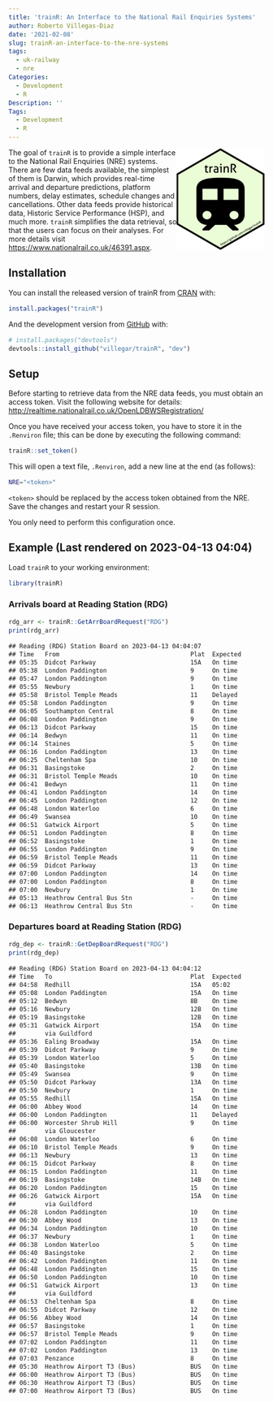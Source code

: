 ```yaml
---
title: 'trainR: An Interface to the National Rail Enquiries Systems'
author: Roberto Villegas-Diaz
date: '2021-02-08'
slug: trainR-an-interface-to-the-nre-systems
tags:
  - uk-railway
  - nre
Categories:
  - Development
  - R
Description: ''
Tags:
  - Development
  - R
---
```


<img src="https://raw.githubusercontent.com/villegar/trainR/main/inst/images/logo.png" alt="logo" align="right" height=200px/>

The goal of `trainR` is to provide a simple interface to the 
National Rail Enquiries (NRE) systems. There are few data feeds 
available, the simplest of them is Darwin, which provides real-time 
arrival and departure predictions, platform numbers, delay estimates, 
schedule changes and cancellations. Other data feeds provide historical 
data, Historic Service Performance (HSP), and much more. `trainR` 
simplifies the data retrieval, so that the users can focus on their 
analyses. For more details visit 
https://www.nationalrail.co.uk/46391.aspx.

## Installation

You can install the released version of trainR from [CRAN](https://CRAN.R-project.org) with:

``` r
install.packages("trainR")
```

And the development version from [GitHub](https://github.com/) with:

``` r
# install.packages("devtools")
devtools::install_github("villegar/trainR", "dev")
```

## Setup
Before starting to retrieve data from the NRE data feeds, you must obtain an access token. 
Visit the following website for details: http://realtime.nationalrail.co.uk/OpenLDBWSRegistration/

Once you have received your access token, you have to store it in the `.Renviron` file; this can be 
done by executing the following command:


```r
trainR::set_token()
```

This will open a text file, `.Renviron`, add a new line at the end (as follows):

```bash
NRE="<token>"
```

`<token>` should be replaced by the access token obtained from the NRE. Save the changes and restart 
your R session.

You only need to perform this configuration once.

## Example (Last rendered on 2023-04-13 04:04)

Load `trainR` to your working environment:

```r
library(trainR)
```

### Arrivals board at Reading Station (RDG)


```r
rdg_arr <- trainR::GetArrBoardRequest("RDG")
print(rdg_arr)
```

```
## Reading (RDG) Station Board on 2023-04-13 04:04:07
## Time   From                                    Plat  Expected
## 05:35  Didcot Parkway                          15A   On time
## 05:38  London Paddington                       9     On time
## 05:47  London Paddington                       9     On time
## 05:55  Newbury                                 1     On time
## 05:58  Bristol Temple Meads                    11    Delayed
## 05:58  London Paddington                       9     On time
## 06:05  Southampton Central                     8     On time
## 06:08  London Paddington                       9     On time
## 06:13  Didcot Parkway                          15    On time
## 06:14  Bedwyn                                  11    On time
## 06:14  Staines                                 5     On time
## 06:16  London Paddington                       13    On time
## 06:25  Cheltenham Spa                          10    On time
## 06:31  Basingstoke                             2     On time
## 06:31  Bristol Temple Meads                    10    On time
## 06:41  Bedwyn                                  11    On time
## 06:41  London Paddington                       14    On time
## 06:45  London Paddington                       12    On time
## 06:48  London Waterloo                         6     On time
## 06:49  Swansea                                 10    On time
## 06:51  Gatwick Airport                         5     On time
## 06:51  London Paddington                       8     On time
## 06:52  Basingstoke                             1     On time
## 06:55  London Paddington                       9     On time
## 06:59  Bristol Temple Meads                    11    On time
## 06:59  Didcot Parkway                          13    On time
## 07:00  London Paddington                       14    On time
## 07:00  London Paddington                       8     On time
## 07:00  Newbury                                 1     On time
## 05:13  Heathrow Central Bus Stn                -     On time
## 06:13  Heathrow Central Bus Stn                -     On time
```

### Departures board at Reading Station (RDG)


```r
rdg_dep <- trainR::GetDepBoardRequest("RDG")
print(rdg_dep)
```

```
## Reading (RDG) Station Board on 2023-04-13 04:04:12
## Time   To                                      Plat  Expected
## 04:58  Redhill                                 15A   05:02
## 05:08  London Paddington                       15A   On time
## 05:12  Bedwyn                                  8B    On time
## 05:16  Newbury                                 12B   On time
## 05:19  Basingstoke                             12B   On time
## 05:31  Gatwick Airport                         15A   On time
##        via Guildford                           
## 05:36  Ealing Broadway                         15A   On time
## 05:39  Didcot Parkway                          9     On time
## 05:39  London Waterloo                         5     On time
## 05:40  Basingstoke                             13B   On time
## 05:49  Swansea                                 9     On time
## 05:50  Didcot Parkway                          13A   On time
## 05:50  Newbury                                 1     On time
## 05:55  Redhill                                 15A   On time
## 06:00  Abbey Wood                              14    On time
## 06:00  London Paddington                       11    Delayed
## 06:00  Worcester Shrub Hill                    9     On time
##        via Gloucester                          
## 06:08  London Waterloo                         6     On time
## 06:10  Bristol Temple Meads                    9     On time
## 06:13  Newbury                                 13    On time
## 06:15  Didcot Parkway                          8     On time
## 06:15  London Paddington                       11    On time
## 06:19  Basingstoke                             14B   On time
## 06:20  London Paddington                       15    On time
## 06:26  Gatwick Airport                         15A   On time
##        via Guildford                           
## 06:28  London Paddington                       10    On time
## 06:30  Abbey Wood                              13    On time
## 06:34  London Paddington                       10    On time
## 06:37  Newbury                                 1     On time
## 06:38  London Waterloo                         5     On time
## 06:40  Basingstoke                             2     On time
## 06:42  London Paddington                       11    On time
## 06:48  London Paddington                       15    On time
## 06:50  London Paddington                       10    On time
## 06:51  Gatwick Airport                         13    On time
##        via Guildford                           
## 06:53  Cheltenham Spa                          8     On time
## 06:55  Didcot Parkway                          12    On time
## 06:56  Abbey Wood                              14    On time
## 06:57  Basingstoke                             1     On time
## 06:57  Bristol Temple Meads                    9     On time
## 07:02  London Paddington                       11    On time
## 07:02  London Paddington                       13    On time
## 07:03  Penzance                                8     On time
## 05:30  Heathrow Airport T3 (Bus)               BUS   On time
## 06:00  Heathrow Airport T3 (Bus)               BUS   On time
## 06:30  Heathrow Airport T3 (Bus)               BUS   On time
## 07:00  Heathrow Airport T3 (Bus)               BUS   On time
```
